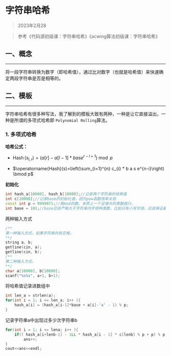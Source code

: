 # 字符串哈希
> 2023年2月28 


>参考《代码源初级课：字符串哈希》《acwing算法初级课：字符串哈希》
## 一、概念
---
将一段字符串转换为数字（即哈希值），通过比对数字（也就是哈希值）来快速确定两段字符串是否是相等的。

## 二、模板
---
字符串哈希有很多种写法，我了解到的模板大致有两种，一种是让它直接溢出，一种是所谓的多项式哈希即 `Polynomial Rolling`算法。

### 1. 多项式哈希
**哈希公式：**

+ $\operatorname{Hash}\left(s_{l, r}\right) = \left(a[r]-a[l-1] * b a s e^{r-l+1}\right) \bmod p$
  
+ $\operatorname{Hash}(s)=\left(\sum_{i=1}^{n} c_{i} * b a s e^{n-i}\right) \bmod p$




**初始化**
```cpp
int hash_a[10000], hash_b[10000];//记录两个字符串的哈希值
int c[10000];//记录base的初始化值，因为pow函数效率太低
const int p = 9999971;//取mod的数，本质上一个足够大的素数就行。
int base = 101;//base应该严格大于字符串内字母种类数，比如只有小写字母，应该保证最少大于26

```
两种输入方式
```cpp
/**
第一种输入方式，如果字符串内有空格。
**/
string a, b;
getline(cin, a);
getline(cin, b);
/**
第二种输入方式。
**/
char a[10000], b[10000];
scanf("%s%s", a+1, b+1);
```
将哈希值记录进数组中
```cpp
int len_a = strlen(a);
for(int i = 1; i <= len_a; i++ ){
    hash_a[i] = (hash_a[i-1]*base + a[i]-'a' - 1) % p;
}
```
记录字符串a中出现过多少次字符串b

```cpp
for(int i = 1; i <= lena; i++ ){
    if(( hash_a[i+lenb-1] - 1LL * hash_a[i - 1] * c[lenb] % p + p) % p == hash_b[lenb])
        ans++;
}
cout<<ans<<endl;
```
